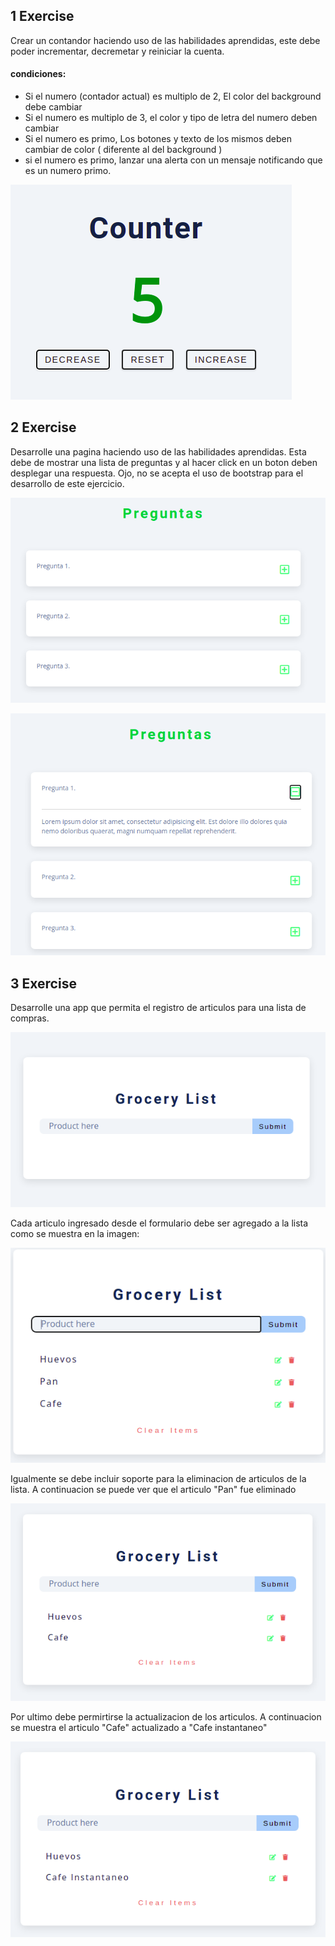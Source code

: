 ## 1 Exercise

Crear un contandor haciendo uso de las habilidades aprendidas, este debe poder incrementar, decremetar y reiniciar la cuenta.

#### condiciones:

- Si el numero (contador actual) es multiplo de 2, El color del background debe cambiar
- Si el numero es multiplo de 3, el color y tipo de letra del numero deben cambiar
- Si el numero es primo, Los botones y texto de los mismos deben cambiar de color ( diferente al del background )
- si el numero es primo, lanzar una alerta con un mensaje notificando que es un numero primo.

![](2022-01-05-05-51-30.png)

## 2 Exercise

Desarrolle una pagina haciendo uso de las habilidades aprendidas. Esta debe de mostrar una lista de preguntas y al hacer click en un boton deben desplegar una respuesta. Ojo, no se acepta el uso de bootstrap para el desarrollo de este ejercicio.

![](2022-01-05-06-05-36.png)

![](2022-01-05-06-06-17.png)

## 3 Exercise

Desarrolle una app que permita el registro de articulos para una lista de compras.

![](2022-01-05-14-02-43.png)

Cada articulo ingresado desde el formulario debe ser agregado a la lista como se muestra en la imagen:

![](2022-01-05-14-04-30.png)

Igualmente se debe incluir soporte para la eliminacion de articulos de la lista. A continuacion se puede ver que el articulo "Pan" fue eliminado

![](2022-01-05-14-06-23.png)

Por ultimo debe permirtirse la actualizacion de los articulos. A continuacion se muestra el articulo "Cafe" actualizado a "Cafe instantaneo"

![](2022-01-05-14-07-28.png)
